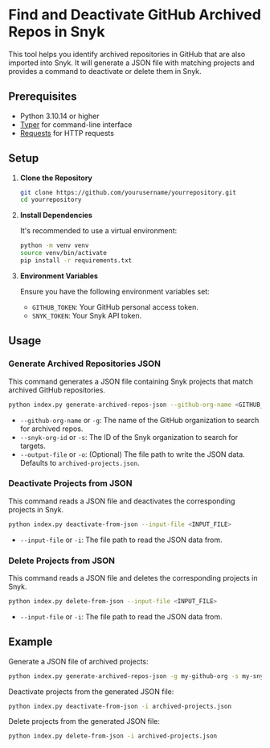 # Find and Deactivate GitHub Archived Repos in Snyk

This tool helps you identify archived repositories in GitHub that are also imported into Snyk. It will generate a JSON file with matching projects and provides a command to deactivate or delete them in Snyk.

## Prerequisites

- Python 3.10.14 or higher
- [Typer](https://typer.tiangolo.com/) for command-line interface
- [Requests](https://docs.python-requests.org/en/master/) for HTTP requests

## Setup

1. **Clone the Repository**

   ```bash
   git clone https://github.com/yourusername/yourrepository.git
   cd yourrepository
   ```

2. **Install Dependencies**

   It's recommended to use a virtual environment:

   ```bash
   python -m venv venv
   source venv/bin/activate
   pip install -r requirements.txt
   ```

3. **Environment Variables**

   Ensure you have the following environment variables set:

   - `GITHUB_TOKEN`: Your GitHub personal access token.
   - `SNYK_TOKEN`: Your Snyk API token.

## Usage

### Generate Archived Repositories JSON

This command generates a JSON file containing Snyk projects that match archived GitHub repositories.
```bash
python index.py generate-archived-repos-json --github-org-name <GITHUB_ORG_NAME> --snyk-org-id <SNYK_ORG_ID> [--output-file <OUTPUT_FILE>]
```

- `--github-org-name` or `-g`: The name of the GitHub organization to search for archived repos.
- `--snyk-org-id` or `-s`: The ID of the Snyk organization to search for targets.
- `--output-file` or `-o`: (Optional) The file path to write the JSON data. Defaults to `archived-projects.json`.

### Deactivate Projects from JSON

This command reads a JSON file and deactivates the corresponding projects in Snyk.

```bash
python index.py deactivate-from-json --input-file <INPUT_FILE>
```

- `--input-file` or `-i`: The file path to read the JSON data from.

### Delete Projects from JSON

This command reads a JSON file and deletes the corresponding projects in Snyk.

```bash
python index.py delete-from-json --input-file <INPUT_FILE>
```

- `--input-file` or `-i`: The file path to read the JSON data from.

## Example

Generate a JSON file of archived projects:

```bash
python index.py generate-archived-repos-json -g my-github-org -s my-snyk-org
```

Deactivate projects from the generated JSON file:

```bash
python index.py deactivate-from-json -i archived-projects.json
```

Delete projects from the generated JSON file:

```bash
python index.py delete-from-json -i archived-projects.json
```
